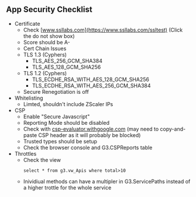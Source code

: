 ## App Security Checklist

- Certificate
  - Check [www.ssllabs.com](https://www.ssllabs.com/ssltest) (Click the do not show box)
  - Score should be A-
  - Cert Chain Issues
  - TLS 1.3 (Cyphers)
    - TLS_AES_256_GCM_SHA384 
    - TLS_AES_128_GCM_SHA256 
  - TLS 1.2 (Cyphers)
    - TLS_ECDHE_RSA_WITH_AES_128_GCM_SHA256 
    - TLS_ECDHE_RSA_WITH_AES_256_GCM_SHA384
  - Secure Renegotiation is off
- Whitelisting
  - Limted, shouldn't include ZScaler IPs
- CSP 
  - Enable "Secure Javascript"
  - Reporting Mode should be disabled
  - Check with [csp-evaluator.withgoogle.com](https://csp-evaluator.withgoogle.com/) (may need to copy-and-paste CSP header as it will probably be blocked)
  - Trusted types should be setup
  - Check the browser console and G3.CSPReports table
- Throttles
  - Check the view 
    ```
    select * from g3.vw_Apis where total>10
    ```
  - Inividiual methods can have a multipler in G3.ServicePaths instead of a higher trottle for the whole service



